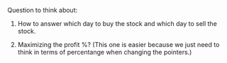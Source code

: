 Question to think about: 

1. How to answer which day to buy the stock and which day to sell the stock. ​

2. Maximizing the profit %? (This one is easier because we just need to think in terms of percentange when changing the pointers.)
